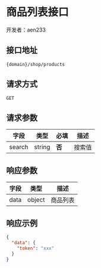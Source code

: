 # 商品列表接口

开发者：aen233

## 接口地址

`{domain}/shop/products`

## 请求方式

`GET`

## 请求参数

| 字段 | 类型 | 必填  | 描述 |
| - | - | - | - |
| search | string | __否__ | 搜索值 |

## 响应参数

| 字段 | 类型 | 描述 |
| - | - | - |
| data | object | 商品列表 |

## 响应示例

```json
{
  "data": {
    "token": "xxx"
  }
}
```